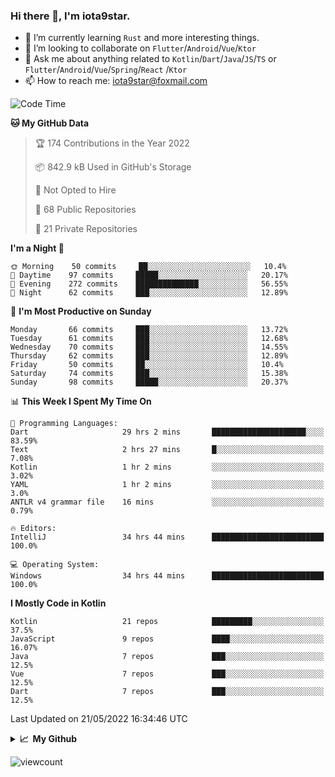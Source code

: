 ### Hi there 👋, I'm iota9star.

- 🌱 I’m currently learning `Rust` and more interesting things.
- 👯 I’m looking to collaborate on `Flutter`/`Android`/`Vue`/`Ktor`
- 💬 Ask me about anything related to `Kotlin`/`Dart`/`Java`/`JS`/`TS` or `Flutter`/`Android`/`Vue`/`Spring`/`React`
  /`Ktor`
- 📫 How to reach me: [iota9star@foxmail.com](iota9star@foxmail.com)



<!--START_SECTION:waka-->
![Code Time](http://img.shields.io/badge/Code%20Time-2%2C990%20hrs%2038%20mins-blue)

**🐱 My GitHub Data** 

> 🏆 174 Contributions in the Year 2022
 > 
> 📦 842.9 kB Used in GitHub's Storage 
 > 
> 🚫 Not Opted to Hire
 > 
> 📜 68 Public Repositories 
 > 
> 🔑 21 Private Repositories  
 > 
**I'm a Night 🦉** 

```text
🌞 Morning    50 commits     ██░░░░░░░░░░░░░░░░░░░░░░░   10.4% 
🌆 Daytime    97 commits     █████░░░░░░░░░░░░░░░░░░░░   20.17% 
🌃 Evening    272 commits    ██████████████░░░░░░░░░░░   56.55% 
🌙 Night      62 commits     ███░░░░░░░░░░░░░░░░░░░░░░   12.89%

```
📅 **I'm Most Productive on Sunday** 

```text
Monday       66 commits     ███░░░░░░░░░░░░░░░░░░░░░░   13.72% 
Tuesday      61 commits     ███░░░░░░░░░░░░░░░░░░░░░░   12.68% 
Wednesday    70 commits     ███░░░░░░░░░░░░░░░░░░░░░░   14.55% 
Thursday     62 commits     ███░░░░░░░░░░░░░░░░░░░░░░   12.89% 
Friday       50 commits     ██░░░░░░░░░░░░░░░░░░░░░░░   10.4% 
Saturday     74 commits     ███░░░░░░░░░░░░░░░░░░░░░░   15.38% 
Sunday       98 commits     █████░░░░░░░░░░░░░░░░░░░░   20.37%

```


📊 **This Week I Spent My Time On** 

```text
💬 Programming Languages: 
Dart                     29 hrs 2 mins       █████████████████████░░░░   83.59% 
Text                     2 hrs 27 mins       █░░░░░░░░░░░░░░░░░░░░░░░░   7.08% 
Kotlin                   1 hr 2 mins         ░░░░░░░░░░░░░░░░░░░░░░░░░   3.02% 
YAML                     1 hr 2 mins         ░░░░░░░░░░░░░░░░░░░░░░░░░   3.0% 
ANTLR v4 grammar file    16 mins             ░░░░░░░░░░░░░░░░░░░░░░░░░   0.79%

🔥 Editors: 
IntelliJ                 34 hrs 44 mins      █████████████████████████   100.0%

💻 Operating System: 
Windows                  34 hrs 44 mins      █████████████████████████   100.0%

```

**I Mostly Code in Kotlin** 

```text
Kotlin                   21 repos            █████████░░░░░░░░░░░░░░░░   37.5% 
JavaScript               9 repos             ████░░░░░░░░░░░░░░░░░░░░░   16.07% 
Java                     7 repos             ███░░░░░░░░░░░░░░░░░░░░░░   12.5% 
Vue                      7 repos             ███░░░░░░░░░░░░░░░░░░░░░░   12.5% 
Dart                     7 repos             ███░░░░░░░░░░░░░░░░░░░░░░   12.5%

```



 Last Updated on 21/05/2022 16:34:46 UTC
<!--END_SECTION:waka-->

<details>
  <summary><b>📈&nbsp;&nbsp;My Github</b></summary>
  <br>
  <img src='https://github-profile-trophy.vercel.app/?username=iota9star'>
  <img src='https://bad-apple-github-readme.vercel.app/api?show_bg=1&username=iota9star&hide_title=true'>
  <img src='http://cr-skills-chart-widget.azurewebsites.net/api/api?username=iota9star'>
</details>


![viewcount](https://count.getloli.com/get/@iota9star?theme=rule34)
